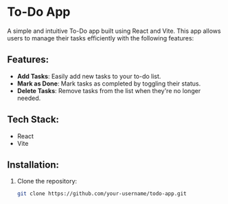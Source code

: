 # To-Do App

A simple and intuitive To-Do app built using React and Vite. This app allows users to manage their tasks efficiently with the following features:

## Features:
- **Add Tasks**: Easily add new tasks to your to-do list.
- **Mark as Done**: Mark tasks as completed by toggling their status.
- **Delete Tasks**: Remove tasks from the list when they're no longer needed.

## Tech Stack:
- React
- Vite

## Installation:
1. Clone the repository:
   ```bash
   git clone https://github.com/your-username/todo-app.git
